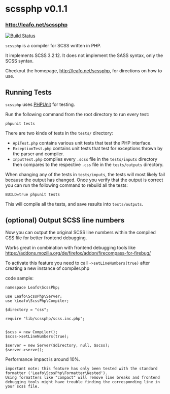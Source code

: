 # scssphp v0.1.1
### <http://leafo.net/scssphp>

[![Build Status](https://secure.travis-ci.org/leafo/scssphp.png)](http://travis-ci.org/leafo/scssphp)

`scssphp` is a compiler for SCSS written in PHP.

It implements SCSS 3.2.12. It does not implement the SASS syntax, only the SCSS
syntax.

Checkout the homepage, <http://leafo.net/scssphp>, for directions on how to use.

## Running Tests

`scssphp` uses [PHPUnit](https://github.com/sebastianbergmann/phpunit) for testing.

Run the following command from the root directory to run every test:

    phpunit tests

There are two kinds of tests in the `tests/` directory:

* `ApiTest.php` contains various unit tests that test the PHP interface.
* `ExceptionTest.php` contains unit tests that test for exceptions thrown by the parser and compiler.
* `InputTest.php` compiles every `.scss` file in the `tests/inputs` directory
  then compares to the respective `.css` file in the `tests/outputs` directory.

When changing any of the tests in `tests/inputs`, the tests will most likely
fail because the output has changed. Once you verify that the output is correct
you can run the following command to rebuild all the tests:

    BUILD=true phpunit tests

This will compile all the tests, and save results into `tests/outputs`.

## (optional) Output SCSS line numbers

Now you can output the original SCSS line numbers within the compiled CSS file for better frontend debugging.

Works great in combination with frontend debugging tools like https://addons.mozilla.org/de/firefox/addon/firecompass-for-firebug/

To activate this feature you need to call `->setLineNumbers(true)` after creating a new instance of compiler.php

code sample:

    namespace Leafo\ScssPhp;

    use Leafo\ScssPhp\Server;
    use \Leafo\ScssPhp\Compiler;

    $directory = "css";

    require "lib/scssphp/scss.inc.php";


    $scss = new Compiler();
    $scss->setLineNumbers(true);

    $server = new Server($directory, null, $scss);
    $server->serve();


Performance impact is around 10%.

    important note: this feature has only been tested with the standard formatter ('Leafo\ScssPhp\Formatter\Nested').
    Using formatters like "compact" will remove line breaks and frontend debugging tools might have trouble finding the corresponding line in your scss file.
